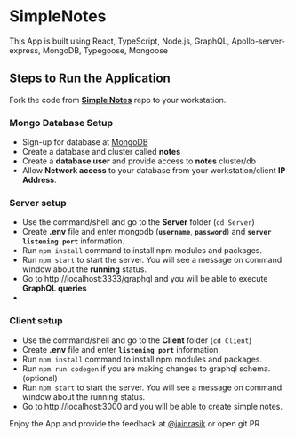 # SimpleNotes

This App is built using React, TypeScript, Node.js, GraphQL, Apollo-server-express, MongoDB, Typegoose, Mongoose

## Steps to Run the Application

Fork the code from **[Simple Notes](https://github.com/rasikjain/SimpleNotes)** repo to your workstation.

 ### Mongo Database Setup
 - Sign-up for database at [MongoDB](https://account.mongodb.com/account/login)
 - Create a database and cluster called **notes**
 - Create a **database user** and provide access to **notes** cluster/db
 - Allow **Network access** to your database from your workstation/client **IP Address**.
 
 ### Server setup
 
 - Use the command/shell and go to the **Server** folder (`cd Server`)
 - Create **.env** file and enter mongodb (**`username`**, **`password`**) and **`server listening port`** information.
 - Run `npm install` command to install npm modules and packages.
 - Run `npm start` to start the server. You will see a message on command window about the **running** status.
 - Go to http://localhost:3333/graphql and you will be able to execute **GraphQL queries**
 - 
 ### Client setup
 - Use the command/shell and go to the **Client** folder (`cd Client`)
 - Create **.env** file and enter **`listening port`** information.
 - Run `npm install` command to install npm modules and packages.
 - Run `npm run codegen` if you are making changes to graphql schema. (optional)
 - Run `npm start` to start the server. You will see a message on command window about the running status.
 - Go to http://localhost:3000 and you will be able to create simple notes.
 

Enjoy the App and provide the feedback at [@jainrasik](https://twitter.com/jainrasik) or open git PR
